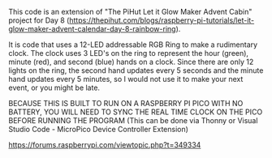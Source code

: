 This code is an extension of "The PiHut Let it Glow Maker Advent Cabin" project for Day 8 (https://thepihut.com/blogs/raspberry-pi-tutorials/let-it-glow-maker-advent-calendar-day-8-rainbow-ring).

It is code that uses a 12-LED addressable RGB Ring to make a rudimentary clock. The clock uses 3 LED's on the ring to represent the hour (green), minute (red), and second (blue) hands on a clock. Since there are only 12 lights on the ring, the second hand updates every 5 seconds and the minute hand updates every 5 minutes, so I would not use it to make your next event, or you might be late. 

BECAUSE THIS IS BUILT TO RUN ON A RASPBERRY PI PICO WITH NO BATTERY, YOU WILL NEED TO SYNC THE REAL TIME CLOCK ON THE PICO BEFORE RUNNING THE PROGRAM (This can be done via Thonny or Visual Studio Code - MicroPico Device Controller Extension)

https://forums.raspberrypi.com/viewtopic.php?t=349334

